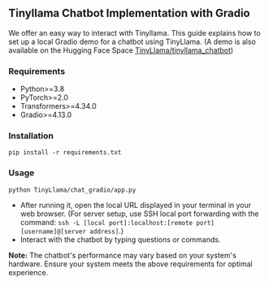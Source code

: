 ## Tinyllama Chatbot Implementation with Gradio

We offer an easy way to interact with Tinyllama. This guide explains how to set up a local Gradio demo for a chatbot using TinyLlama.
(A demo is also available on the Hugging Face Space [TinyLlama/tinyllama_chatbot](https://huggingface.co/spaces/TinyLlama/tinyllama_chatbot))

### Requirements
* Python>=3.8
* PyTorch>=2.0
* Transformers>=4.34.0
* Gradio>=4.13.0

### Installation
`pip install -r requirements.txt`

### Usage

`python TinyLlama/chat_gradio/app.py`

* After running it, open the local URL displayed in your terminal in your web browser. (For server setup, use SSH local port forwarding with the command: `ssh -L [local port]:localhost:[remote port] [username]@[server address]`.)
* Interact with the chatbot by typing questions or commands.


**Note:** The chatbot's performance may vary based on your system's hardware. Ensure your system meets the above requirements for optimal experience.